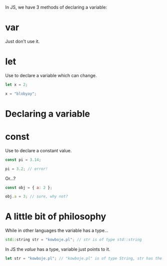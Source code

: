 In JS, we have 3 methods of declaring a variable:

# var

Just don't use it.

# let

Use to declare a variable which can change.

```javascript
let x = 2;

x = "blobyay";
```

# Declaring a variable

# const

Use to declare a constant value.

```javascript
const pi = 3.14;

pi = 3.2; // error!
```

Or...?

```javascript
const obj = { a: 2 };

obj.a = 3; // sure, why not?
```

# A little bit of philosophy

While in other languages the variable has a type...

```c++
std::string str = "kowboje.pl"; // str is of type std::string
```

In JS the _value_ has a type, variable just points to it.

```javascript
let str = "kowboje.pl"; // "kowboje.pl" is of type String, str has the same type as it's value
```

